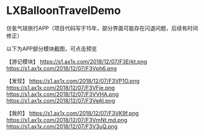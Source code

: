 # LXBalloonTravelDemo

仿氢气球旅行APP（项目代码写于15年，部分界面可能存在闪退问题，后续有时间修正）

以下为APP部分模块截图，可点击预览

【游记模块】
https://s1.ax1x.com/2018/12/07/F3Erkt.png
https://s1.ax1x.com/2018/12/07/F3Vph6.png

【发现】
https://s1.ax1x.com/2018/12/07/F3VP1O.png
https://s1.ax1x.com/2018/12/07/F3VFje.png
https://s1.ax1x.com/2018/12/07/F3VVHA.png
https://s1.ax1x.com/2018/12/07/F3VeAI.png

【我的】
https://s1.ax1x.com/2018/12/07/F3VK9f.png
https://s1.ax1x.com/2018/12/07/F3VmNt.md.png
https://s1.ax1x.com/2018/12/07/F3V3uQ.png

